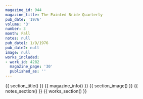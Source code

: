 ```yaml
---
magazine_id: 944
magazine_title: The Painted Bride Quarterly
pub_date: '1976'
volume: '3'
number: 3
month: Fall
notes: null
pub_date1: 1/9/1976
pub_date2: null
image: null
works_included:
- work_id: 4282
  magazine_page: '30'
  published_as: ''
---
```


{{ section_title() }}
{{ magazine_info() }}
{{ section_image() }}
{{ notes_section() }}
{{ works_section() }}

